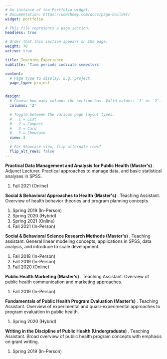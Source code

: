 ```yaml
---
# An instance of the Portfolio widget.
# Documentation: https://wowchemy.com/docs/page-builder/
widget: portfolio

# This file represents a page section.
headless: true

# Order that this section appears on the page.
weight: 70
active: true

title: Teaching Experience
subtitle: 'Time periods indicate semesters'

content:
  # Page type to display. E.g. project.
  page_type: project


design:
  # Choose how many columns the section has. Valid values: '1' or '2'.
  columns: '2'

  # Toggle between the various page layout types.
  #   1 = List
  #   2 = Compact
  #   3 = Card
  #   5 = Showcase
  view: 3

  # For Showcase view, flip alternate rows?
  flip_alt_rows: false
---
```

<b> Practical Data Management and Analysis for Public Health (Master's) </b>. Adjunct Lecturer. Practical approaches to manage data, and basic statistical analyses in SPSS.

<ol>
  <li> Fall 2021 (Online) </li>
</ol>

<b> Social & Behavioral Approaches to Health (Master's) </b>. Teaching Assistant. Overview of health behavior theories and program planning concepts.

<ol>
  <li> Spring 2019 (In-Person) </li>
  <li> Spring 2020 (Hybrid) </li>
  <li> Spring 2021 (Online) </li>
  <li> Fall 2021 (In-Person) </li>
</ol>

<b> Social & Behavioral Science Research Methods (Master's) </b>. Teaching assistant. General linear modeling concepts, applications in SPSS, 
data analysis, and introduce to scale development.

<ol>
  <li> Fall 2018 (In-Person) </li>
  <li> Fall 2019 (In-Person) </li>
  <li> Fall 2020 (Online) </li>
</ol>

<b> Public Health Marketing (Master’s) </b>. Teaching Assistant. Overview of public health communication and marketing approaches.

<ol>
  <li> Fall 2019 (In-Person) </li>
</ol>

<b> Fundamentals of Public Health Program Evaluation (Master’s) </b>. Teaching Assistant. Overview of experimental and quasi-experimental
approaches to program evaluation in public health.

<ol>
  <li> Spring 2020 (Hybrid) </li>
</ol>

<b> Writing in the Discipline of Public Health (Undergraduate) </b>. Teaching Assistant. Broad overview of public health program concepts with
emphasis on grant writing.

<ol>
  <li> Spring 2019 (In-Person) </li>
</ol>






